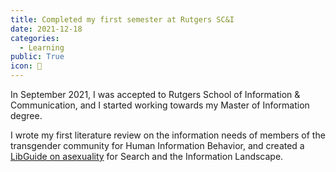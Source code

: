 ```yaml
---
title: Completed my first semester at Rutgers SC&I
date: 2021-12-18
categories:
  - Learning
public: True
icon: 📓
---
```


In September 2021, I was accepted to Rutgers School of Information & Communication, and I started working towards my Master of Information degree. 

I wrote my first literature review on the information needs of members of the transgender community for Human Information Behavior, and created a [LibGuide on asexuality](https://comminfo.libguides.com/530-91-asexuality-basics) for Search and the Information Landscape. 